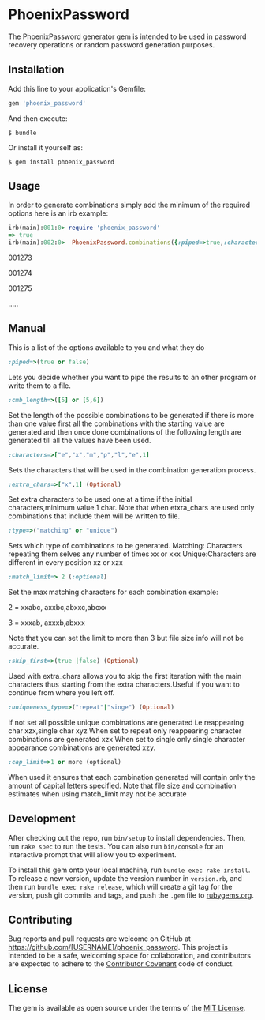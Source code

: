 # PhoenixPassword

The PhoenixPassword generator gem is intended to be used 
in password recovery operations or random password generation
purposes.

## Installation

Add this line to your application's Gemfile:

```ruby
gem 'phoenix_password'
```

And then execute:

    $ bundle

Or install it yourself as:

    $ gem install phoenix_password

## Usage
In order to generate combinations simply add the minimum of the required options
here is an irb example:

```ruby
irb(main):001:0> require 'phoenix_password'
=> true
irb(main):002:0>  PhoenixPassword.combinations({:piped=>true,:characters=>[0,1,2,3,4,5,6,7,8,9],:cmb_length=>[6],:type=>'matching'})
```
001273

001274

001275

.....

## Manual
This is a list of the options available to you and what they do

```ruby	
:piped=>(true or false)
```
Lets you decide whether you want to pipe the results to an other program
or write them to a file.

```ruby
:cmb_length=>([5] or [5,6])
```
Set the length of the possible combinations to be generated if
there is more than one value first all the combinations with the
starting value are generated and then once done combinations of
the following length are generated till all the values have been used.

```ruby
:characters=>["e","x","m","p","l","e",1]
```
Sets the characters that will be used in the combination generation process.

```ruby
:extra_chars=>["x",1] (Optional)
```
Set extra characters to be used one at a time if the initial characters,minimum value 1 char.
Note that when etxra_chars are used only combinations that include them will be written to file.
	
```ruby
:type=>("matching" or "unique")
```
Sets which type of combinations to be generated.
Matching: Characters repeating them selves any number of times xx or xxx
Unique:Characters are different in every position xz or xzx

```ruby
:match_limit=> 2 (:optional)
```
Set the max matching characters for each combination example:

2 = xxabc, axxbc,abxxc,abcxx

3 = xxxab, axxxb,abxxx

Note that you can set the limit to more than 3 but file size info will
not be accurate.

```ruby
:skip_first=>(true |false) (Optional)
```
Used with extra_chars allows you to skip the first iteration with the
main characters thus starting from the extra characters.Useful if you
want to continue from where you left off.

```ruby
:uniqueness_type=>("repeat"|"singe") (Optional)
```
If not set all possible unique combinations are generated i.e reappearing char xzx,single char xyz
When set to repeat only reappearing character combinations are generated xzx
When set to single only single character appearance combinations are generated xzy.


```ruby
:cap_limit=>1 or more (optional)

```
When used it ensures that each combination generated will contain only the amount of capital letters specified.
Note that file size and combination estimates  when using match_limit may not be accurate




## Development

After checking out the repo, run `bin/setup` to install dependencies. Then, run `rake spec` to run the tests. You can also run `bin/console` for an interactive prompt that will allow you to experiment.

To install this gem onto your local machine, run `bundle exec rake install`. To release a new version, update the version number in `version.rb`, and then run `bundle exec rake release`, which will create a git tag for the version, push git commits and tags, and push the `.gem` file to [rubygems.org](https://rubygems.org).

## Contributing

Bug reports and pull requests are welcome on GitHub at https://github.com/[USERNAME]/phoenix_password. This project is intended to be a safe, welcoming space for collaboration, and contributors are expected to adhere to the [Contributor Covenant](http://contributor-covenant.org) code of conduct.


## License

The gem is available as open source under the terms of the [MIT License](http://opensource.org/licenses/MIT).

